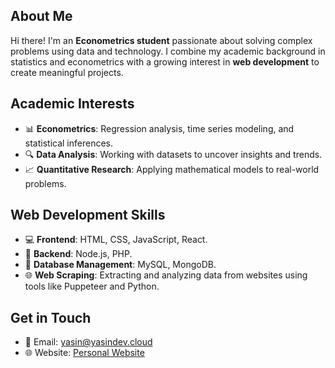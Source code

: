## About Me
Hi there! I'm an **Econometrics student** passionate about solving complex problems using data and technology. I combine my academic background in statistics and econometrics with a growing interest in **web development** to create meaningful projects.

## Academic Interests
- 📊 **Econometrics**: Regression analysis, time series modeling, and statistical inferences.
- 🔍 **Data Analysis**: Working with datasets to uncover insights and trends.
- 📈 **Quantitative Research**: Applying mathematical models to real-world problems.

## Web Development Skills
- 💻 **Frontend**: HTML, CSS, JavaScript, React.
- 🔧 **Backend**: Node.js, PHP.
- 💾 **Database Management**: MySQL, MongoDB.
- 🌐 **Web Scraping**: Extracting and analyzing data from websites using tools like Puppeteer and Python.

## Get in Touch
- 📧 Email: yasin@yasindev.cloud
- 🌐 Website: [Personal Website](https://yasindev.cloud)

